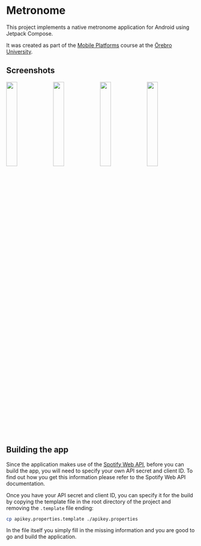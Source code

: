 # Metronome

This project implements a native metronome application for Android using Jetpack Compose.

It was created as part of the [Mobile Platforms](https://www.oru.se/english/study/exchange-studies/courses-for-exchange-students/course/mobile-platforms-dt521a) course at the [Örebro University](https://www.oru.se/english/).

## Screenshots
<img src="https://github.com/fkuper/Metronome/assets/43927191/358d56c9-09ae-4046-980d-72da27f5c352" width="24%">
<img src="https://github.com/fkuper/Metronome/assets/43927191/96ed49f6-df26-4d85-a993-8dc6dae8c79a" width="24%">
<img src="https://github.com/fkuper/Metronome/assets/43927191/873285e2-449f-4c47-967a-f763a23996ac" width="24%">
<img src="https://github.com/fkuper/Metronome/assets/43927191/e60a96df-69d3-4892-84fa-c9212d481fe0" width="24%">

## Building the app

Since the application makes use of the [Spotify Web API](https://developer.spotify.com/documentation/web-api), before you can build the app, you will need to specify your own API secret and client ID. 
To find out how you get this information please refer to the Spotify Web API documentation.

Once you have your API secret and client ID, you can specify it for the build by copying the template file in the root directory of the project and removing the `.template` file ending:
```bash
cp apikey.properties.template ./apikey.properties
```
In the file itself you simply fill in the missing information and you are good to go and build the application.
